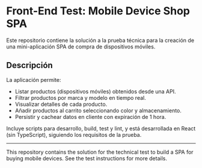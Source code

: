 # Front-End Test: Mobile Device Shop SPA

Este repositorio contiene la solución a la prueba técnica para la creación de una mini-aplicación SPA de compra de dispositivos móviles.

## Descripción

La aplicación permite:

- Listar productos (dispositivos móviles) obtenidos desde una API.
- Filtrar productos por marca y modelo en tiempo real.
- Visualizar detalles de cada producto.
- Añadir productos al carrito seleccionando color y almacenamiento.
- Persistir y cachear datos en cliente con expiración de 1 hora.

Incluye scripts para desarrollo, build, test y lint, y está desarrollada en React (sin TypeScript), siguiendo los requisitos de la prueba.

---

This repository contains the solution for the technical test to build a SPA for buying mobile devices. See the test instructions for more details.
